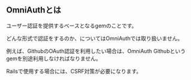 ## OmniAuthとは

ユーザー認証を提供するベースとなるgemのことです。

どんな形式で認証をするのか、についてはOmniAuthでは取り扱いません。

例えば、GithubのOAuth認証を利用したい場合は、OmniAuth Githubというgemを別途利用しなければなりません。

Railsで使用する場合には、CSRF対策が必要になります。
